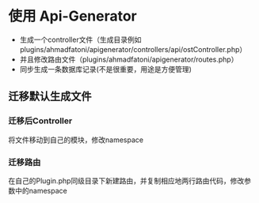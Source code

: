 # 使用 Api-Generator

* 生成一个controller文件（生成目录例如plugins/ahmadfatoni/apigenerator/controllers/api/ostController.php）
* 并且修改路由文件（plugins/ahmadfatoni/apigenerator/routes.php）
* 同步生成一条数据库记录(不是很重要，用途是方便管理)

## 迁移默认生成文件

### 迁移后Controller

将文件移动到自己的模块，修改namespace

### 迁移路由

 在自己的Plugin.php同级目录下新建路由，并复制相应地两行路由代码，修改参数中的namespace
